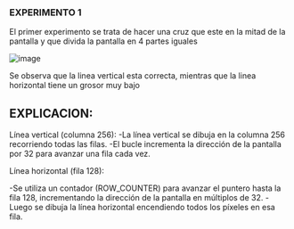 ### EXPERIMENTO 1

El primer experimento se trata de hacer una cruz que este en la mitad de la pantalla y que divida la pantalla en 4 partes iguales

![image](https://github.com/user-attachments/assets/5b956bdb-f8dc-4158-b2ae-246c4714ebfb)

Se observa que la linea vertical esta correcta, mientras que la linea horizontal tiene un grosor muy bajo

## EXPLICACION: 

Línea vertical (columna 256):
-La línea vertical se dibuja en la columna 256 recorriendo todas las filas.
-El bucle incrementa la dirección de la pantalla por 32 para avanzar una fila cada vez.

Línea horizontal (fila 128):

-Se utiliza un contador (ROW_COUNTER) para avanzar el puntero hasta la fila 128, incrementando la dirección de la pantalla en múltiplos de 32.
-Luego se dibuja la línea horizontal encendiendo todos los píxeles en esa fila.

